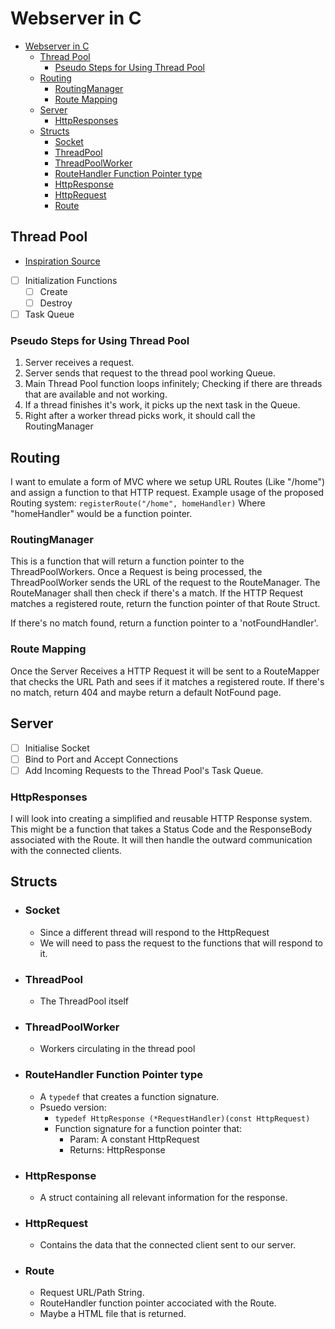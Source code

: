 # Webserver in C

<!--toc:start-->
- [Webserver in C](#webserver-in-c)
  - [Thread Pool](#thread-pool)
    - [Pseudo Steps for Using Thread Pool](#pseudo-steps-for-using-thread-pool)
  - [Routing](#routing)
    - [RoutingManager](#routingmanager)
    - [Route Mapping](#route-mapping)
  - [Server](#server)
    - [HttpResponses](#httpresponses)
  - [Structs](#structs)
    - [Socket](#socket)
    - [ThreadPool](#threadpool)
    - [ThreadPoolWorker](#threadpoolworker)
    - [RouteHandler Function Pointer type](#routehandler-function-pointer-type)
    - [HttpResponse](#httpresponse)
    - [HttpRequest](#httprequest)
    - [Route](#route)
<!--toc:end-->

## Thread Pool

- [Inspiration Source](https://nachtimwald.com/2019/04/12/thread-pool-in-c/)
- [ ] Initialization Functions
  - [ ] Create
  - [ ] Destroy
- [ ] Task Queue

### Pseudo Steps for Using Thread Pool

1. Server receives a request.
2. Server sends that request to the thread pool working Queue.
3. Main Thread Pool function loops infinitely;
Checking if there are threads that are available and not working.
4. If a thread finishes it's work, it picks up the next task in the Queue.
5. Right after a worker thread picks work, it should call the RoutingManager

## Routing

I want to emulate a form of MVC where we setup URL Routes (Like "/home")
and assign a function to that HTTP request.
Example usage of the proposed Routing system:
`registerRoute("/home", homeHandler)`
Where "homeHandler" would be a function pointer.

### RoutingManager

This is a function that will return a function pointer to the ThreadPoolWorkers.
Once a Request is being processed, the ThreadPoolWorker sends the URL of the
request to the RouteManager.
The RouteManager shall then check if there's a match.
If the HTTP Request matches a registered route,
return the function pointer of that Route Struct.

If there's no match found, return a function pointer to a 'notFoundHandler'.

### Route Mapping

Once the Server Receives a HTTP Request it will be sent to a
RouteMapper that checks the URL Path and sees if it matches a
registered route. If there's no match,
return 404 and maybe return a default NotFound page.

## Server

- [ ] Initialise Socket
- [ ] Bind to Port and Accept Connections
- [ ] Add Incoming Requests to the Thread Pool's Task Queue.

### HttpResponses

I will look into creating a simplified and reusable HTTP Response system.
This might be a function that takes a Status Code and the ResponseBody
associated with the Route.
It will then handle the outward communication with the connected clients.

## Structs

- ### Socket

  - Since a different thread will respond to the HttpRequest
  - We will need to pass the request to the functions that will respond to it.

- ### ThreadPool

  - The ThreadPool itself

- ### ThreadPoolWorker

  - Workers circulating in the thread pool

- ### RouteHandler Function Pointer type

  - A `typedef` that creates a function signature.
  - Psuedo version:
    - `typedef HttpResponse (*RequestHandler)(const HttpRequest)`
    - Function signature for a function pointer that:
      - Param: A constant HttpRequest
      - Returns: HttpResponse

- ### HttpResponse

  - A struct containing all relevant information for the response.

- ### HttpRequest

  - Contains the data that the connected client sent to our server.

- ### Route

  - Request URL/Path String.
  - RouteHandler function pointer accociated with the Route.
  - Maybe a HTML file that is returned.
